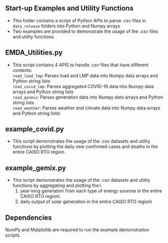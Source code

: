## Start-up Examples and Utility Functions
- This folder contains a script of Python APIs to parse .csv files in `data_release` folders into Python and Numpy arrays
- Two examples are provided to demonstrate the usage of the .csv files and utility functions


## EMDA_Utilities.py
- This script contains 4 APIS to handle .csv files that have different contents:\
	`read_load_lmp`: Parses load and LMP data into Numpy data arrays and Python string lists\
	`read_covid_lmp`: Parses aggregated COVID-19 data into Numpy data arrays and Python string lists\
	`read_genmix`: Parses generation data into Numpy data arrays and Python string lists\
	`read_weather`: Parses weather and climate data into Numpy data arrays and Python string lists\
	
	
## example_covid.py
- This script demonstrates the usage of the .csv datasets and utility functions by plotting the daily new confirmed cases and deaths in the entire CAISO RTO region.

## example_gemix.py
- This script demonstrates the usage of the .csv datasets and utility functions by aggregating and plotting the:\
	1) year-long generation from each type of energy sources in the entire CAISO RTO region\
	2) daily output of solar generation in the entire CAISO RTO region\

## Dependencies
NumPy and Matplotlib are required to run the example demonstration scripts.
